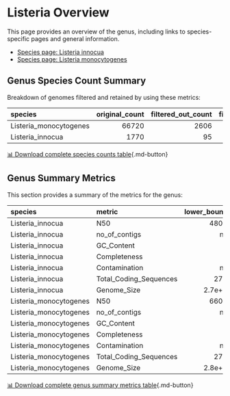 # Listeria Overview
This page provides an overview of the genus, including links to species-specific pages and general information.

- [Species page: Listeria innocua](/Listeria/Listeria_innocua/)
- [Species page: Listeria monocytogenes](/Listeria/Listeria_monocytogenes/)
## Genus Species Count Summary
Breakdown of genomes filtered and retained by using these metrics:

| species                |   original_count |   filtered_out_count |   final_count |
|:-----------------------|-----------------:|---------------------:|--------------:|
| Listeria_monocytogenes |            66720 |                 2606 |         64114 |
| Listeria_innocua       |             1770 |                   95 |          1675 |


[📊 Download complete species counts table](species_counts.csv){.md-button}
## Genus Summary Metrics
This section provides a summary of the metrics for the genus:

| species                | metric                 |   lower_bounds |   upper_bounds |
|:-----------------------|:-----------------------|---------------:|---------------:|
| Listeria_innocua       | N50                    |    48000       |      nan       |
| Listeria_innocua       | no_of_contigs          |      nan       |      180       |
| Listeria_innocua       | GC_Content             |       37       |       38       |
| Listeria_innocua       | Completeness           |       96       |      nan       |
| Listeria_innocua       | Contamination          |      nan       |        2       |
| Listeria_innocua       | Total_Coding_Sequences |     2700       |     3300       |
| Listeria_innocua       | Genome_Size            |        2.7e+06 |        3.1e+06 |
| Listeria_monocytogenes | N50                    |    66000       |      nan       |
| Listeria_monocytogenes | no_of_contigs          |      nan       |      120       |
| Listeria_monocytogenes | GC_Content             |       37       |       39       |
| Listeria_monocytogenes | Completeness           |       97       |      nan       |
| Listeria_monocytogenes | Contamination          |      nan       |        5       |
| Listeria_monocytogenes | Total_Coding_Sequences |     2700       |     3400       |
| Listeria_monocytogenes | Genome_Size            |        2.8e+06 |        3.3e+06 |


[📊 Download complete genus summary metrics table](genus_summary_metrics.csv){.md-button}

